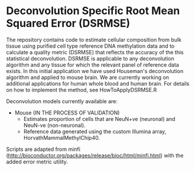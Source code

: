 # Deconvolution Specific Root Mean Squared Error (DSRMSE)

The repository contains code to estimate cellular composition from bulk tissue using purified cell type reference DNA methylation data and to calculate a quality metric (DSRMSE) that reflects the accuracy of the this statistical deconvolution. DSRMSE is applicable to any deconvolution algorithm and any tissue for which the relevant panel of reference data exists. In this initial application we have used Houseman's deconvolution algorithm and applied to mouse brain. We are currently working on additional applications for human whole blood and human brain.
For details on how to implement the method, see HowToApplyDSRMSE.R

Deconvolution models currently available are:
- Mouse (IN THE PROCESS OF VALIDATION)
    - Estimates proportion of cells that are NeuN+ve (neuronal) and NeuN-ve (non-neuronal).
	- Reference data generated using the custom Illumina array, HorvathMammalMethylChip40.
	
	
Scripts are adapted from minfi (http://bioconductor.org/packages/release/bioc/html/minfi.html) with the added error metric utility.
